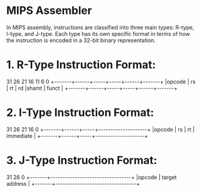 # MIPS Assembler

In MIPS assembly, instructions are classified into three main types: R-type, I-type, and J-type. Each type has its own
specific format in terms of how the instruction is encoded in a 32-bit binary representation.

# 1. R-Type Instruction Format:

31     26     21    16    11     6        0
+-------+------+-----+-----+------+-------+
|opcode | rs   | rt  | rd  |shamt | funct |
+-------+------+-----+-----+------+-------+

# 2. I-Type Instruction Format:

31     26     21    16                    0
+-------+------+-----+--------------------+
|opcode | rs   | rt  |     immediate      |
+-------+------+-----+--------------------+

# 3. J-Type Instruction Format:

31     26                                 0
+-------+---------------------------------+
|opcode |        target address           |
+-------+---------------------------------+
